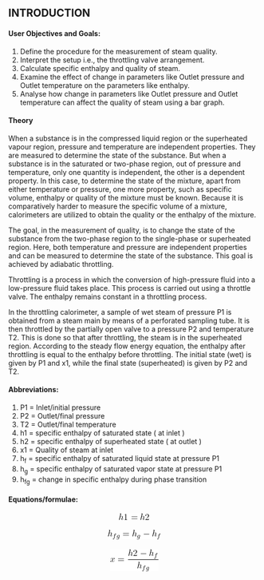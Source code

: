 ## INTRODUCTION<br>

#### User Objectives and Goals:

1. Define the procedure for the measurement of steam quality.
2. Interpret the setup i.e., the throttling valve arrangement.
3. Calculate specific enthalpy and quality of steam.
4. Examine the effect of change in parameters like Outlet pressure and Outlet temperature on the parameters like enthalpy.
5. Analyse how change in parameters like Outlet pressure and Outlet temperature can affect the quality of steam using a bar graph.

#### Theory

When a substance is in the compressed liquid region or the superheated vapour region, pressure and temperature are independent properties. They are measured to determine the state of the substance. But when a substance is in the saturated or two-phase region, out of pressure and temperature, only one quantity is independent, the other is a dependent property.
In this case, to determine the state of the mixture, apart from either temperature or pressure, one more property, such as specific volume, enthalpy or quality of the mixture must be known. Because it is comparatively harder to measure the specific volume of a mixture, calorimeters are utilized to obtain the quality or the enthalpy of the mixture.

The goal, in the measurement of quality, is to change the state of the substance from the two-phase region to the single-phase or superheated region. Here, both temperature and pressure are independent properties and can be measured to determine the state of the substance. This goal is achieved by adiabatic throttling.

Throttling is a process in which the conversion of high-pressure fluid into a low-pressure fluid takes place. This process is carried out using a throttle valve. The enthalpy remains constant in a throttling process.

In the throttling calorimeter, a sample of wet steam of pressure P1 is obtained from a steam main by means of a perforated sampling tube. It is then throttled by the partially open valve to a pressure P2 and temperature T2. This is done so that after throttling, the steam is in the superheated region. According to the steady flow energy equation, the enthalpy after throttling is equal to the enthalpy before throttling. The initial state (wet) is given by P1 and x1, while the final state (superheated) is given by P2 and T2.

#### Abbreviations:

1. P1 = Inlet/initial pressure
2. P2 = Outlet/final pressure
3. T2 = Outlet/final temperature
4. h1 = specific enthalpy of saturated state ( at inlet )
5. h2 = specific enthalpy of superheated state ( at outlet )
6. x1 = Quality of steam at inlet
7. h<sub>f</sub> = specific enthalpy of saturated liquid state at pressure P1
8. h<sub>g</sub> = specific enthalpy of saturated vapor state at pressure P1
9. h<sub>fg</sub> = change in specific enthalpy during phase transition

#### Equations/formulae:

<center><img src="./images/equations/eq1.png" /></center>
<br>

<center><img src="./images/equations/eq2.png" /></center>
<br>

<center><img src="./images/equations/eq3.png" /></center>

<br>
